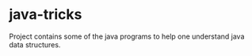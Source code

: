 # java-tricks
Project contains some of the java programs to help one understand java data structures.
